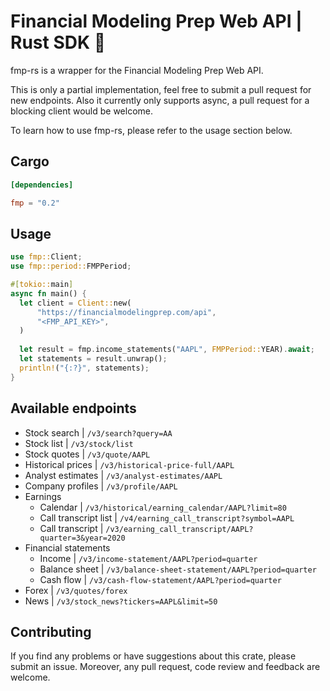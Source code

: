 # Financial Modeling Prep Web API | Rust SDK 🦀

fmp-rs is a wrapper for the Financial Modeling Prep Web API. 

This is only a partial implementation, feel free to submit a pull request for new endpoints. Also it currently only supports async, a pull request for a blocking client would be welcome.

To learn how to use fmp-rs, please refer to the usage section below.

## Cargo

```toml
[dependencies]

fmp = "0.2"
```

## Usage

```rust
use fmp::Client;
use fmp::period::FMPPeriod;

#[tokio::main]
async fn main() {
  let client = Client::new(
      "https://financialmodelingprep.com/api",
      "<FMP_API_KEY>",
  )
  
  let result = fmp.income_statements("AAPL", FMPPeriod::YEAR).await;
  let statements = result.unwrap();
  println!("{:?}", statements);
}
```

## Available endpoints

- Stock search | `/v3/search?query=AA`
- Stock list | `/v3/stock/list`
- Stock quotes | `/v3/quote/AAPL`
- Historical prices | `/v3/historical-price-full/AAPL`
- Analyst estimates | `/v3/analyst-estimates/AAPL`
- Company profiles | `/v3/profile/AAPL`
- Earnings
  - Calendar | `/v3/historical/earning_calendar/AAPL?limit=80`
  - Call transcript list | `/v4/earning_call_transcript?symbol=AAPL`
  - Call transcript | `/v3/earning_call_transcript/AAPL?quarter=3&year=2020`
- Financial statements
  - Income | `/v3/income-statement/AAPL?period=quarter`
  - Balance sheet | `/v3/balance-sheet-statement/AAPL?period=quarter`
  - Cash flow | `/v3/cash-flow-statement/AAPL?period=quarter`
- Forex | `/v3/quotes/forex`
- News | `/v3/stock_news?tickers=AAPL&limit=50`

## Contributing
If you find any problems or have suggestions about this crate, please submit an issue. Moreover, any pull request, code review and feedback are welcome.
